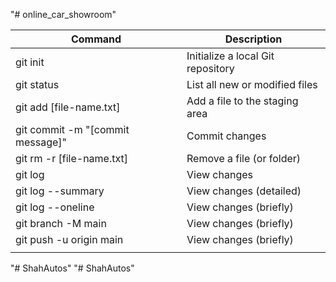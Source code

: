 "# online_car_showroom"

| Command                          | Description                       |
| -------------------------------- | --------------------------------- |
| git init                         | Initialize a local Git repository |
| git status                       | List all new or modified files    |
| git add [file-name.txt]          | Add a file to the staging area    |
| git commit -m "[commit message]" | Commit changes                    |
| git rm -r [file-name.txt]        | Remove a file (or folder)         |
| git log                          | View changes                      |
| git log --summary                | View changes (detailed)           |
| git log --oneline                | View changes (briefly)            |
| git branch -M main               | View changes (briefly)            |
| git push -u origin main          | View changes (briefly)            |
|                                  |

"# ShahAutos"
"# ShahAutos"
